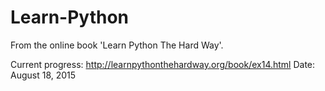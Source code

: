 # Learn-Python
From the online book 'Learn Python The Hard Way'.

Current progress: 
http://learnpythonthehardway.org/book/ex14.html
Date: August 18, 2015
